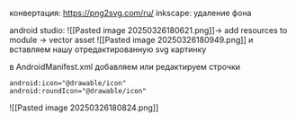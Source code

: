конвертация: https://png2svg.com/ru/
inkscape: удаление фона

android studio:
![[Pasted image 20250326180621.png]]-> add resources to module
-> vector asset
![[Pasted image 20250326180949.png]]
и вставляем нашу отредактированную svg картинку


в AndroidManifest.xml добавляем или редактируем строчки
```
android:icon="@drawable/icon"
android:roundIcon="@drawable/icon"
```
![[Pasted image 20250326180824.png]]
